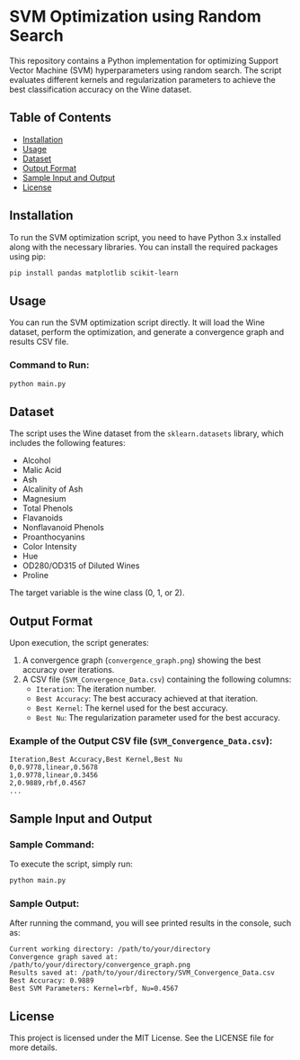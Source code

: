# SVM Optimization using Random Search

This repository contains a Python implementation for optimizing Support Vector Machine (SVM) hyperparameters using random search. The script evaluates different kernels and regularization parameters to achieve the best classification accuracy on the Wine dataset.

## Table of Contents
- [Installation](#installation)
- [Usage](#usage)
- [Dataset](#dataset)
- [Output Format](#output-format)
- [Sample Input and Output](#sample-input-and-output)
- [License](#license)

## Installation

To run the SVM optimization script, you need to have Python 3.x installed along with the necessary libraries. You can install the required packages using pip:

```bash
pip install pandas matplotlib scikit-learn
```

## Usage

You can run the SVM optimization script directly. It will load the Wine dataset, perform the optimization, and generate a convergence graph and results CSV file.

### Command to Run:

```bash
python main.py
```

## Dataset

The script uses the Wine dataset from the `sklearn.datasets` library, which includes the following features:

- Alcohol
- Malic Acid
- Ash
- Alcalinity of Ash
- Magnesium
- Total Phenols
- Flavanoids
- Nonflavanoid Phenols
- Proanthocyanins
- Color Intensity
- Hue
- OD280/OD315 of Diluted Wines
- Proline

The target variable is the wine class (0, 1, or 2).

## Output Format

Upon execution, the script generates:

1. A convergence graph (`convergence_graph.png`) showing the best accuracy over iterations.
2. A CSV file (`SVM_Convergence_Data.csv`) containing the following columns:
   - `Iteration`: The iteration number.
   - `Best Accuracy`: The best accuracy achieved at that iteration.
   - `Best Kernel`: The kernel used for the best accuracy.
   - `Best Nu`: The regularization parameter used for the best accuracy.

### Example of the Output CSV file (`SVM_Convergence_Data.csv`):

```csv
Iteration,Best Accuracy,Best Kernel,Best Nu
0,0.9778,linear,0.5678
1,0.9778,linear,0.3456
2,0.9889,rbf,0.4567
...
```

## Sample Input and Output

### Sample Command:

To execute the script, simply run:

```bash
python main.py
```

### Sample Output:

After running the command, you will see printed results in the console, such as:

```
Current working directory: /path/to/your/directory
Convergence graph saved at: /path/to/your/directory/convergence_graph.png
Results saved at: /path/to/your/directory/SVM_Convergence_Data.csv
Best Accuracy: 0.9889
Best SVM Parameters: Kernel=rbf, Nu=0.4567
```

## License

This project is licensed under the MIT License. See the LICENSE file for more details.
```

